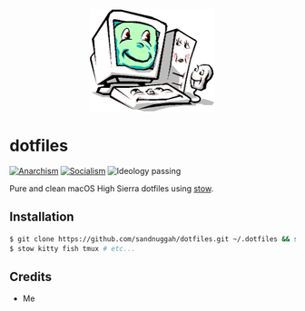 <p align="center">
    <img src="computer.png" height="182px" alt="90's computer graphics" />
</p>

# dotfiles

[![Anarchism](https://img.shields.io/badge/anarchism-Ⓐ-000000.svg)](https://en.wikipedia.org/wiki/Anarchism)
[![Socialism](https://img.shields.io/badge/socialism-★-ff0000.svg)](https://en.wikipedia.org/wiki/Socialism)
![Ideology passing](https://img.shields.io/badge/ideology-passing-brightgreen.svg)

Pure and clean macOS High Sierra dotfiles using [stow](http://brandon.invergo.net/news/2012-05-26-using-gnu-stow-to-manage-your-dotfiles.html).

## Installation

```sh
$ git clone https://github.com/sandnuggah/dotfiles.git ~/.dotfiles && sh ~/.dotfiles/install
$ stow kitty fish tmux # etc...
```

## Credits

- Me
